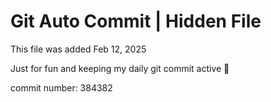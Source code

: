 # Git Auto Commit | Hidden File

This file was added Feb 12, 2025

Just for fun and keeping my daily git commit active 🤪

commit number: 384382

